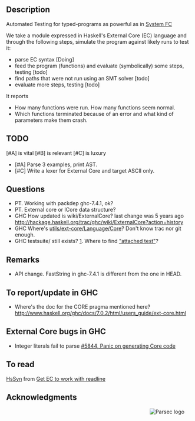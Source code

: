 Description
------
Automated Testing for typed-programs as powerful as in [System FC](http://hackage.haskell.org/trac/ghc/wiki/Commentary/Compiler/FC)

We take a module expressed in Haskell's External Core (EC) language and through the following steps, simulate the program against likely runs to test it:
 - parse EC syntax [Doing]
 - feed the program (functions) and evaluate (symbolically) some steps, testing [todo]
 - find paths that were not run using an SMT solver [todo]
 - evaluate more steps, testing [todo]

It reports
 - How many functions were run. How many functions seem normal.
 - Which functions terminated because of an error and what kind of parameters make them crash.

TODO
----
[#A] is vital
[#B] is relevant
[#C] is luxury

 - [#A] Parse 3 examples, print AST.
 - [#C] Write a lexer for External Core and target ASCII only.

Questions
----
 - PT. Working with packdep ghc-7.4.1, ok?
 - PT. External core or ICore data structure?
 - GHC How updated is wiki/ExternalCore? last change was 5 years ago http://hackage.haskell.org/trac/ghc/wiki/ExternalCore?action=history
 - GHC Where's [utils/ext-core/Language/Core](http://www.haskell.org/pipermail/cvs-ghc/2009-January/047129.html)? Don't know trac nor git enough.
 - GHC testsuite/ still exists? [1](http://hackage.haskell.org/trac/ghc/wiki/Building/RunningTests/Running). Where to find ["attached test"](http://hackage.haskell.org/trac/ghc/ticket/7239#comment:4)?
 
Remarks
----
 - API change. FastString in ghc-7.4.1 is different from the one in HEAD.
 
To report/update in GHC
----
 - Where's the doc for the CORE pragma mentioned here? http://www.haskell.org/ghc/docs/7.0.2/html/users_guide/ext-core.html

External Core bugs in GHC
----
 - Integer literals fail to parse [#5844, Panic on generating Core code](http://hackage.haskell.org/trac/ghc/ticket/5844)

To read
----
[HsSyn](http://permalink.gmane.org/gmane.comp.lang.haskell.cvs.ghc/17611) from [Get EC to work with readline](http://www.mail-archive.com/cvs-all@haskell.org/msg28422.html)

Acknowledgments
----

<a href="http://www.cs.uu.nl/~daan/parsec.html">
 <img src="http://www.cs.uu.nl/~daan/images/parsec.gif"
      alt="Parsec logo" hspace=20 border=0
      style="float: right; border: none; padding-left: 4pt">
</a>
